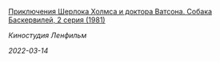 <!--2022-03-14 15:15:28-->
<div class="yb">
  <a class="nodecor" href="/index.html?sovetskie_filmy/prikljucheniya_sherloka_holmsa_i_doktora_vatsona_sobaka_baskervilej_2_seriya_1981">
    <img class="preview" data-videoid="https://rutube.ru/play/embed/http://rutube.ru/video/ffcf39f54977ee96b8a761ff0a692dad/" src="http://pic.rutubelist.ru/video/fe/6f/fe6f6eb4a7799111da641e299dd318cd.jpg" align="left" alt="">
  </a>
  <div class="inlbl text">
    <p><a class="nodecor" href="/index.html?sovetskie_filmy/prikljucheniya_sherloka_holmsa_i_doktora_vatsona_sobaka_baskervilej_2_seriya_1981">Приключения Шерлока Холмса и доктора Ватсона. Собака Баскервилей, 2 серия (1981)</a></p>
    <p><i class="smaller2">Киностудия Ленфильм</i></p>
    <i class="smaller3">2022-03-14</i>
  </div>
</div>
